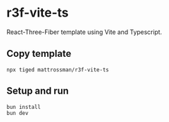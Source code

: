 # r3f-vite-ts

React-Three-Fiber template using Vite and Typescript.

## Copy template

```console
npx tiged mattrossman/r3f-vite-ts
```

## Setup and run

```console
bun install
bun dev
```
